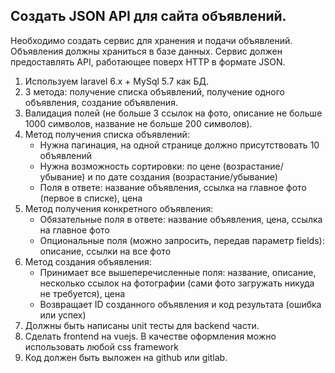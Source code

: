 Создать JSON API для сайта объявлений.
--------------------------------------

Необходимо создать сервис для хранения и подачи объявлений. Объявления должны храниться в базе данных. Сервис должен предоставлять API, работающее поверх HTTP в формате JSON.

1.  Используем laravel 6.x + MySql 5.7 как БД.
2.  3 метода: получение списка объявлений, получение одного объявления, создание объявления.
3.  Валидация полей (не больше 3 ссылок на фото, описание не больше 1000 символов, название не больше 200 символов).
4.  Метод получения списка объявлений:
    *   Нужна пагинация, на одной странице должно присутствовать 10 объявлений
    *   Нужна возможность сортировки: по цене (возрастание/убывание) и по дате создания (возрастание/убывание)
    *   Поля в ответе: название объявления, ссылка на главное фото (первое в списке), цена
5.  Метод получения конкретного объявления:
    *   Обязательные поля в ответе: название объявления, цена, ссылка на главное фото
    *   Опциональные поля (можно запросить, передав параметр fields): описание, ссылки на все фото
6.  Метод создания объявления:
    *   Принимает все вышеперечисленные поля: название, описание, несколько ссылок на фотографии (сами фото загружать никуда не требуется), цена
    *   Возвращает ID созданного объявления и код результата (ошибка или успех)
7.  Должны быть написаны unit тесты для backend части.
8.  Сделать frontend на vuejs. В качестве оформления можно использовать любой css framework
9.  Код должен быть выложен на github или gitlab.
